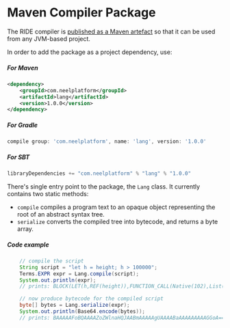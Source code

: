# Maven Compiler Package

The RIDE compiler is [published as a Maven artefact](https://mvnrepository.com/artifact/com.neelplatform/lang) so that it can be used from any JVM-based project.

In order to add the package as a project dependency, use:

##### For Maven
```xml
<dependency>
    <groupId>com.neelplatform</groupId>
    <artifactId>lang</artifactId>
    <version>1.0.0</version>
</dependency>
```
##### For Gradle
```groovy
compile group: 'com.neelplatform', name: 'lang', version: '1.0.0'
```
##### For SBT
```scala
libraryDependencies += "com.neelplatform" % "lang" % "1.0.0"
```

There's single entry point to the package, the `Lang` class. It currently contains two static methods:
* `compile` compiles a program text to an opaque object representing the root of an abstract syntax tree.
* `serialize` converts the compiled tree into bytecode, and returns a byte array.

##### Code example
```java
    // compile the script
    String script = "let h = height; h > 100000";
    Terms.EXPR expr = Lang.compile(script);
    System.out.println(expr);
    // prints: BLOCK(LET(h,REF(height)),FUNCTION_CALL(Native(102),List(REF(h), CONST_LONG(100000))))

    // now produce bytecode for the compiled script
    byte[] bytes = Lang.serialize(expr);
    System.out.println(Base64.encode(bytes));
    // prints: BAAAAAFoBQAAAAZoZWlnaHQJAABmAAAAAgUAAAABaAAAAAAAAAGGoA==
```
